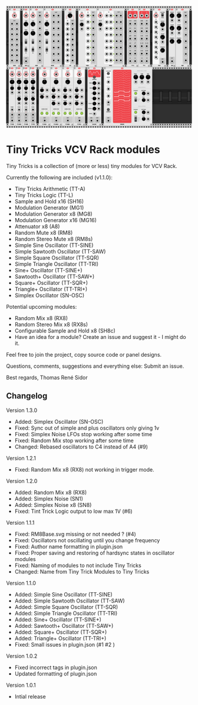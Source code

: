 ![The current modules](https://github.com/thomassidor/tinytricks/blob/master/screenshot.png)

# Tiny Tricks VCV Rack modules


Tiny Tricks is a collection of (more or less) tiny modules for VCV Rack.

Currently the following are included (v1.1.0):
* Tiny Tricks Arithmetic (TT-A)
* Tiny Tricks Logic (TT-L)
* Sample and Hold x16 (SH16)
* Modulation Generator (MG1)
* Modulation Generator x8 (MG8)
* Modulation Generator x16 (MG16)
* Attenuator x8 (A8)
* Random Mute x8 (RM8)
* Random Stereo Mute x8 (RM8s)
* Simple Sine Oscillator (TT-SINE)
* Simple Sawtooth Oscillator (TT-SAW)
* Simple Square Oscillator (TT-SQR)
* Simple Triangle Oscillator (TT-TRI)
* Sine+ Oscillator (TT-SINE+)
* Sawtooth+ Oscillator (TT-SAW+)
* Square+ Oscillator (TT-SQR+)
* Triangle+ Oscillator (TT-TRI+)
* Simplex Oscillator (SN-OSC)

Potential upcoming modules:
* Random Mix x8 (RX8)
* Random Stereo Mix x8 (RX8s)
* Configurable Sample and Hold x8 (SH8c)
* Have an idea for a module? Create an issue and suggest it - I might do it.

Feel free to join the project, copy source code or panel designs.

Questions, comments, suggestions and everything else: Submit an issue.

Best regards,
Thomas René Sidor


## Changelog
Version 1.3.0
* Added: Simplex Oscillator (SN-OSC)
* Fixed: Sync out of simple and plus oscillators only giving 1v
* Fixed: Simplex Noise LFOs stop working after some time
* Fixed: Random Mix stop working after some time
* Changed: Rebased oscillators to C4 instead of A4 (#9)

Version 1.2.1
* Fixed: Random Mix x8 (RX8) not working in trigger mode.

Version 1.2.0
* Added: Random Mix x8 (RX8)
* Added: Simplex Noise (SN1)
* Added: Simplex Noise x8 (SN8)
* Fixed: Tint Trick Logic output to low max 1V (#6)

Version 1.1.1
* Fixed: RM8Base.svg missing or not needed ? (#4)
* Fixed: Oscillators not oscillating until you change frequency
* Fixed: Author name formatting in plugin.json
* Fixed: Proper saving and restoring of hardsync states in oscillator modules
* Fixed: Naming of modules to not include Tiny Tricks
* Changed: Name from Tiny Trick Modules to Tiny Tricks

Version 1.1.0
* Added: Simple Sine Oscillator (TT-SINE)
* Added: Simple Sawtooth Oscillator (TT-SAW)
* Added: Simple Square Oscillator (TT-SQR)
* Added: Simple Triangle Oscillator (TT-TRI)
* Added: Sine+ Oscillator (TT-SINE+)
* Added: Sawtooth+ Oscillator (TT-SAW+)
* Added: Square+ Oscillator (TT-SQR+)
* Added: Triangle+ Oscillator (TT-TRI+)
* Fixed: Small issues in plugin.json (#1 #2 )

Version 1.0.2
* Fixed incorrect tags in plugin.json
* Updated formatting of plugin.json

Version 1.0.1
* Intial release
